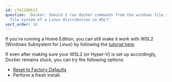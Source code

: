 ```yaml
---
id: c7e1100613
question: 'Docker: Should I run docker commands from the windows file system or a
  file system of a Linux distribution in WSL?'
sort_order: 16
---
```


If you're running a Home Edition, you can still make it work with WSL2 (Windows Subsystem for Linux) by following the [tutorial here](https://pureinfotech.com/install-wsl-windows-11/).

If even after making sure your WSL2 (or Hyper-V) is set up accordingly, Docker remains stuck, you can try the following options:

- [Reset to Factory Defaults](https://imgur.com/CfESyNt)
- Perform a fresh install.